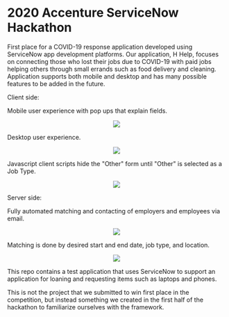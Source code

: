 # 2020 Accenture ServiceNow Hackathon

First place for a COVID-19 response application developed using ServiceNow app development platforms. Our application, H Help, focuses on connecting those who lost their jobs due to COVID-19 with paid jobs helping others through small errands such as food delivery and cleaning. Application supports both mobile and desktop and has many possible features to be added in the future. 

Client side:

Mobile user experience with pop ups that explain fields.
<p align="center"><img src= "https://github.com/telvinzhong/Loaner_Request/blob/master/x_cdltd_loaner_req/dictionary/servicea.png"></p>

Desktop user experience.
<p align="center"><img src= "https://github.com/telvinzhong/Loaner_Request/blob/master/x_cdltd_loaner_req/dictionary/serviceb.png"></p>

Javascript client scripts hide the "Other" form until "Other" is selected as a Job Type.
<p align="center"><img src= "https://github.com/telvinzhong/Loaner_Request/blob/master/x_cdltd_loaner_req/dictionary/servicec.png"></p>

Server side:

Fully automated matching and contacting of employers and employees via email.
<p align="center"><img src= "https://github.com/telvinzhong/Loaner_Request/blob/master/x_cdltd_loaner_req/dictionary/serviced.png"></p>

Matching is done by desired start and end date, job type, and location.
<p align="center"><img src= "https://github.com/telvinzhong/Loaner_Request/blob/master/x_cdltd_loaner_req/dictionary/servicee.png"></p>


This repo contains a test application that uses ServiceNow to support an application for loaning and requesting items such as laptops and phones. 

This is not the project that we submitted to win first place in the competition, but instead something we created in the first half of the hackathon to familiarize ourselves with the framework. 

